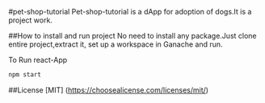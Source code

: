 #pet-shop-tutorial
Pet-shop-tutorial is a dApp for adoption of dogs.It is a project work.

##How to install and run project
No need to install any package.Just clone entire project,extract it, set up a workspace in Ganache and run.

To Run react-App
```bash
npm start
```

##License
[MIT] (https://choosealicense.com/licenses/mit/)
